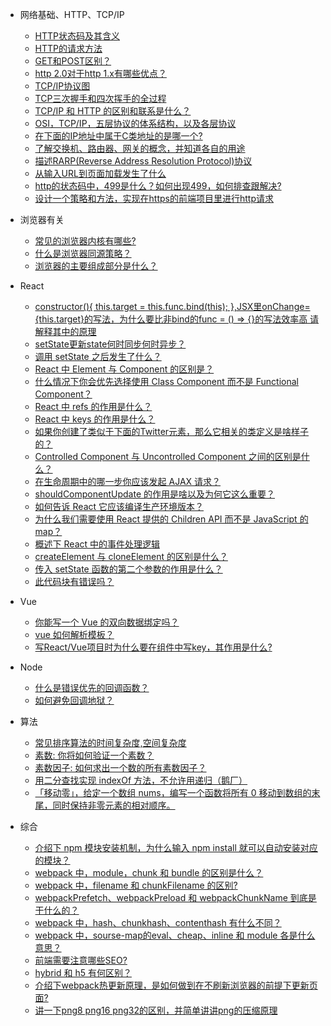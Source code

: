 * 网络基础、HTTP、TCP/IP
  * [HTTP状态码及其含义](basic.md)
  * [HTTP的请求方法](http-request.md)
  * [<span></span>GET和POST区别？](http-get-post.md)
  * [http 2.0对于http 1.x有哪些优点？](http/http-1.md)
  * [TCP/IP协议图](http/tcp-ip-1.md)
  * [TCP三次握手和四次挥手的全过程](http/http-3.md)
  * [TCP/IP 和 HTTP 的区别和联系是什么？](http/http-2.md)
  * [OSI，TCP/IP，五层协议的体系结构，以及各层协议](http/http-bas.md)
  * [在下面的IP地址中属于C类地址的是哪一个?](http/http-4.md)
  * [了解交换机、路由器、网关的概念，并知道各自的用途](http/http-5.md)
  * [描述RARP(Reverse Address Resolution Protocol)协议](http/http-6.md)
  * [从输入URL到页面加载发生了什么](http/http-7.md)
  * [http的状态码中，499是什么？如何出现499，如何排查跟解决?](http/http-8.md)
  * [设计一个策略和方法，实现在https的前端项目里进行http请求](http/http-9.md)

* 浏览器有关
  * [常见的浏览器内核有哪些?](browser/001.md)
  * [什么是浏览器同源策略？](browser/002.md)
  * [浏览器的主要组成部分是什么？]()

* React
  * [<span></span>constructor(){ this.target = this.func.bind(this); },JSX里onChange={this.target}的写法，为什么要比非bind的func = () => {}的写法效率高 请解释其中的原理](react/re-17.md)
  * [setState更新state何时同步何时异步？](react/re-16.md)
  * [调用 setState 之后发生了什么？](react/re-1.md)
  * [React 中 Element 与 Component 的区别是？](react/re-2.md)
  * [什么情况下你会优先选择使用 Class Component 而不是 Functional Component？](react/re-3.md)
  * [React 中 refs 的作用是什么？](react/re-4.md)
  * [React 中 keys 的作用是什么？](react/re-5.md)
  * [如果你创建了类似于下面的Twitter元素，那么它相关的类定义是啥样子的？](react/re-6.md)
  * [Controlled Component 与 Uncontrolled Component 之间的区别是什么？](react/re-7.md)
  * [在生命周期中的哪一步你应该发起 AJAX 请求？](react/re-8.md)
  * [shouldComponentUpdate 的作用是啥以及为何它这么重要？](react/re-9.md)
  * [如何告诉 React 它应该编译生产环境版本？](react/re-10.md)
  * [为什么我们需要使用 React 提供的 Children API 而不是 JavaScript 的 map？](react/re-11.md)
  * [概述下 React 中的事件处理逻辑](react/re-12.md)
  * [createElement 与 cloneElement 的区别是什么？](react/re-13.md)
  * [传入 setState 函数的第二个参数的作用是什么？](react/re-14.md)
  * [此代码块有错误吗？](react/re-15.md)    

* Vue
  * [你能写一个 Vue 的双向数据绑定吗？](vue/v-1.md)
  * [vue 如何解析模板？](vue/temp.md)
  * [写React/Vue项目时为什么要在组件中写key，其作用是什么?](vue/v-2.md)

* Node
  * [什么是错误优先的回调函数？](node/n-1.md)
  * [如何避免回调地狱？](node/n-2.md)

* 算法
  * [<span></span>常见排序算法的时间复杂度,空间复杂度](algorithm-1.md)
  * [素数: 你将如何验证一个素数？](algorithm/alg-2.md)
  * [素数因子: 如何求出一个数的所有素数因子？](algorithm/alg-3.md)
  * [用二分查找实现 indexOf 方法，不允许用递归（鹅厂）](algorithm/alg-4.md)
  * [「移动零」，给定一个数组 nums，编写一个函数将所有 0 移动到数组的末尾，同时保持非零元素的相对顺序。](algorithm/alg-5.md)

* 综合
  * [介绍下 npm 模块安装机制，为什么输入 npm install 就可以自动安装对应的模块？](compre/com-1.md)
  * [webpack 中，module，chunk 和 bundle 的区别是什么？](compre/com-2.md)
  * [webpack 中，filename 和 chunkFilename 的区别?](compre/com-3.md)
  * [webpackPrefetch、webpackPreload 和 webpackChunkName 到底是干什么的？](compre/com-4.md)
  * [webpack 中，hash、chunkhash、contenthash 有什么不同？](compre/com-5.md)
  * [webpack 中，sourse-map的eval、cheap、inline 和 module 各是什么意思？](compre/com-6.md)
  * [<span></span>前端需要注意哪些SEO?](inv-1.md)  
  * [hybrid 和 h5 有何区别？](compre/hybrid-h5.md)
  * [介绍下webpack热更新原理，是如何做到在不刷新浏览器的前提下更新页面?](compre/webpack-hot.md)
  * [讲一下png8 png16 png32的区别，并简单讲讲png的压缩原理](compre/com-7.md)